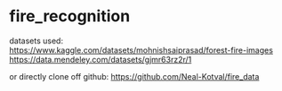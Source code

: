 # fire_recognition

datasets used:  
https://www.kaggle.com/datasets/mohnishsaiprasad/forest-fire-images  
https://data.mendeley.com/datasets/gjmr63rz2r/1  

or directly clone off github:  https://github.com/Neal-Kotval/fire_data
